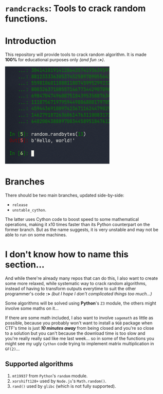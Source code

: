 # `randcracks`: Tools to crack random functions.

# Introduction
This repository will provide tools to crack random algorithm. It is made **100%** for educational purposes only *(and fun **:>**)*. 

![hehe](img/hello-world-using-random.png)

# Branches
There should be two main branches, updated side-by-side: 
- `release`  
- `unstable_cython`. 
  
The latter uses Cython code to boost speed to some mathematical operations, making it x10 times faster than its Python counterpart on the former branch. But as the name suggests, it is very unstable and may not be able to run on some machines.

# I don't know how to name this section...
And while there're already many repos that can do this, I also want to create some more relaxed, while systematic way to crack random algorithms, instead of having to transform outputs everytime to suit the other programmer's code **:>** *(but I hope I don't complicated things too much...)*

Some algorithms will be solved using **Python**'s `Z3` module, the others might involve some maths on it... 

If there are some math included, I also want to involve `sagemath` as little as possible, because you probably won't want to install a `9GB` package when CTF's time is just ***10 minutes away*** from being closed and you're so close to a solution but you can't because the download time is too slow and you're really really sad like me last week... so in some of the functions you might see my ugly `Cython` code trying to implement matrix multiplication in `GF(2)`...

## Supported algorithms
1. `mt19937` from `Python`'s `random` module.
2. `xorshift128+` used by `Node.js`'s `Math.random()`.
3. `rand()` used by `glibc` (which is not fully supported).